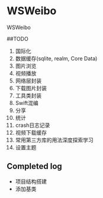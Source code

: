 # WSWeibo
WSWeibo

##TODO
 1. 国际化
 2. 数据缓存(sqlite, realm, Core Data)
 3. 图片浏览
 4. 视频播放
 5. 网络层封装
 6. 下载图片封装
 7. 工具类封装
 8. Swift混编
 9. 分享
 10. 统计
 11. crash日志记录
 12. 视频下载缓存
 13. 常用第三方库的用法深度探索学习
 14. 设置主题

## Completed log
 
 * 项目结构搭建
 * 添加基类

 
 
 

